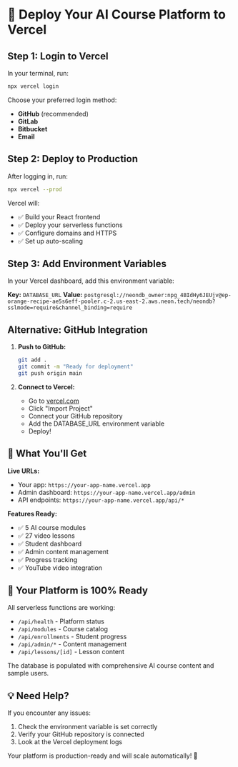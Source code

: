 # 🚀 Deploy Your AI Course Platform to Vercel

## Step 1: Login to Vercel
In your terminal, run:
```bash
npx vercel login
```

Choose your preferred login method:
- **GitHub** (recommended)
- **GitLab** 
- **Bitbucket**
- **Email**

## Step 2: Deploy to Production
After logging in, run:
```bash
npx vercel --prod
```

Vercel will:
- ✅ Build your React frontend
- ✅ Deploy your serverless functions
- ✅ Configure domains and HTTPS
- ✅ Set up auto-scaling

## Step 3: Add Environment Variables
In your Vercel dashboard, add this environment variable:

**Key:** `DATABASE_URL`
**Value:** `postgresql://neondb_owner:npg_4BIdHy6JEUjv@ep-orange-recipe-ae5s6eff-pooler.c-2.us-east-2.aws.neon.tech/neondb?sslmode=require&channel_binding=require`

## Alternative: GitHub Integration

1. **Push to GitHub:**
   ```bash
   git add .
   git commit -m "Ready for deployment"
   git push origin main
   ```

2. **Connect to Vercel:**
   - Go to [vercel.com](https://vercel.com)
   - Click "Import Project"
   - Connect your GitHub repository
   - Add the DATABASE_URL environment variable
   - Deploy!

## 🎯 What You'll Get

**Live URLs:**
- Your app: `https://your-app-name.vercel.app`
- Admin dashboard: `https://your-app-name.vercel.app/admin`
- API endpoints: `https://your-app-name.vercel.app/api/*`

**Features Ready:**
- ✅ 5 AI course modules
- ✅ 27 video lessons
- ✅ Student dashboard
- ✅ Admin content management
- ✅ Progress tracking
- ✅ YouTube video integration

## 🔧 Your Platform is 100% Ready

All serverless functions are working:
- `/api/health` - Platform status
- `/api/modules` - Course catalog
- `/api/enrollments` - Student progress
- `/api/admin/*` - Content management
- `/api/lessons/[id]` - Lesson content

The database is populated with comprehensive AI course content and sample users.

## 💡 Need Help?

If you encounter any issues:
1. Check the environment variable is set correctly
2. Verify your GitHub repository is connected
3. Look at the Vercel deployment logs

Your platform is production-ready and will scale automatically! 🎉